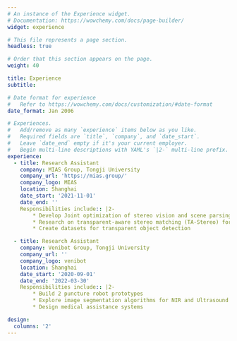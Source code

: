 ```yaml
---
# An instance of the Experience widget.
# Documentation: https://wowchemy.com/docs/page-builder/
widget: experience

# This file represents a page section.
headless: true

# Order that this section appears on the page.
weight: 40

title: Experience
subtitle:

# Date format for experience
#   Refer to https://wowchemy.com/docs/customization/#date-format
date_format: Jan 2006

# Experiences.
#   Add/remove as many `experience` items below as you like.
#   Required fields are `title`, `company`, and `date_start`.
#   Leave `date_end` empty if it's your current employer.
#   Begin multi-line descriptions with YAML's `|2-` multi-line prefix.
experience:
  - title: Research Assistant
    company: MIAS Group, Tongji University
    company_url: 'https://mias.group/'
    company_logo: MIAS
    location: Shanghai
    date_start: '2021-11-01'
    date_end: ''
    Responsibilities include:: |2-
        * Develop Joint optimization of stereo vision and scene parsing
        * Research on transparent-aware stereo matching (TA-Stereo) for corner cases
        * Create datasets for transparent object detection

  - title: Research Assistant
    company: Venibot Group, Tongji University
    company_url: ''
    company_logo: venibot
    location: Shanghai
    date_start: '2020-09-01'
    date_end: '2022-03-30'
    Responsibilities include:: |2-
        * Build 2 puncture robot prototypes
        * Explore image segmentation algorithms for NIR and Ultrasound
        * Design medical assistance systems

design:
  columns: '2'
---
```


